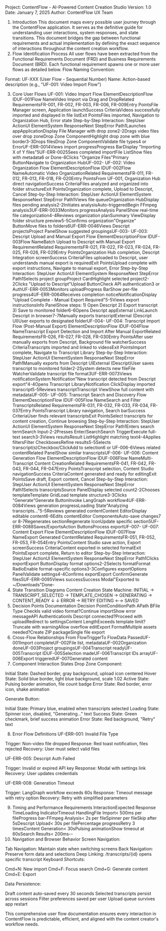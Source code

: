 Project: ContentFlow - AI-Powered Content Creation Studio
Version: 1.0
Date: January 7, 2025
Author: ContentFlow UX Team
1. Introduction
This document maps every possible user journey through the ContentFlow application. It serves as the definitive guide for understanding user interactions, system responses, and state transitions. This document bridges the gap between functional requirements and actual implementation by defining the exact sequence of interactions throughout the content creation workflow.
2. Flow Identification Process
All user flows have been extracted from the Functional Requirements Document (FRD) and Business Requirements Document (BRD). Each functional requirement spawns one or more user flows as detailed below.
Flow Naming Convention:

Format: UF-XXX (User Flow - Sequential Number)
Name: Action-based description (e.g., "UF-001: Video Import Flow")

3. Core User Flows
UF-001: Video Import Flow
ElementDescriptionFlow IDUF-001Flow NameVideo Import via Drag and DropRelated RequirementsFR-001, FR-002, FR-003, FR-006, FR-009Entry PointsFile Manager screen, Application launchSuccess CriteriaVideos successfully imported and displayed in file listExit PointsFiles imported, Navigation to Organization Hub, Error state
Step-by-Step Interaction:
StepUser ActionUI ElementSystem ResponseNext StepError Path1Launches appApplicationDisplay File Manager with drop zone2-2Drags video files over drop zoneDrop Zone ComponentHighlight drop zone with blue border3-3Drops filesDrop Zone ComponentValidate file types4 or ErrorUF-ERR-0014Views import progressProgress BarDisplay "Importing X of Y files"5UF-ERR-0025Sees completed importFile ListShow files with metadata6 or Done-6Clicks "Organize Files"Primary ButtonNavigate to Organization HubUF-002-
UF-002: Video Organization Flow
ElementDescriptionFlow IDUF-002Flow NameAutomatic Video OrganizationRelated RequirementsFR-011, FR-012, FR-013, FR-018, FR-020Entry PointsFrom UF-001, Organization Hub direct navigationSuccess CriteriaFiles analyzed and organized into folder structureExit PointsOrganization complete, Upload to Descript, Cancel
Step-by-Step Interaction:
StepUser ActionUI ElementSystem ResponseNext StepError Path1Views file queueOrganization HubDisplay files pending analysis2-2Initiates analysisAuto-triggeredBegin FFmpeg analysis3UF-ERR-0033Monitors progressAnalysis PanelShow real-time file categorization4-4Reviews organization planSummary ViewDisplay folder structure preview5-5Confirms organization"Organize" ButtonMove files to folders6UF-ERR-0046Views Descript projectsProject PanelShow suggested groupingsUF-003-
UF-003: Descript Upload and Manual Export Flow
ElementDescriptionFlow IDUF-003Flow NameBatch Upload to Descript with Manual Export RequirementRelated RequirementsFR-021, FR-022, FR-023, FR-024, FR-025, FR-026, FR-029Entry PointsOrganization Hub completion, Descript Integration screenSuccess CriteriaFiles uploaded to Descript, user understands manual export is requiredExit PointsUpload complete with export instructions, Navigate to manual export, Error
Step-by-Step Interaction:
StepUser ActionUI ElementSystem ResponseNext StepError Path1Selects project groupProject CardHighlight selected project2-2Clicks "Upload to Descript"Upload ButtonCheck API authentication3 or AuthUF-ERR-0053Monitors uploadProgress BarShow per-file progress4UF-ERR-0064Receives completion noticeNotificationDisplay "Upload Complete - Manual Export Required"5-5Views export instructionsInfo PanelShow steps: 1) Open Descript 2) Export transcript 3) Save to monitored folder6-6Opens Descript appExternal LinkLaunch Descript in browser7-7Manually exports transcriptExternal (Descript UI)User exports to designated folderUF-004-
UF-004: Transcript Import Flow (Post-Manual Export)
ElementDescriptionFlow IDUF-004Flow NameTranscript Export Detection and Import After Manual ExportRelated RequirementsFR-026, FR-027, FR-028, FR-030Entry PointsAfter user manually exports from Descript, Background file watcherSuccess CriteriaTranscripts imported and linked to videosExit PointsImport complete, Navigate to Transcript Library
Step-by-Step Interaction:
StepUser ActionUI ElementSystem ResponseNext StepError Path1Manually exports from Descript UIExternal (Descript)User saves transcript to monitored folder2-2System detects new fileFile WatcherValidate transcript file format3UF-ERR-0073Views notificationSystem Notification"New transcript detected from Descript export"4-4Opens Transcript LibraryNotification ClickDisplay imported transcript5-5Reviews transcriptTranscript ViewShow full content with metadataUF-005-
UF-005: Transcript Search and Discovery Flow
ElementDescriptionFlow IDUF-005Flow NameSearch and Filter TranscriptsRelated RequirementsFR-031, FR-032, FR-033, FR-034, FR-037Entry PointsTranscript Library navigation, Search barSuccess CriteriaUser finds relevant transcriptsExit PointsSelect transcripts for content creation, Continue browsing
Step-by-Step Interaction:
StepUser ActionUI ElementSystem ResponseNext StepError Path1Enters search termSearch Input-2-2Presses Enter/SearchSearch TriggerExecute full-text search3-3Views resultsResult ListHighlight matching text4-4Applies filtersFilter CheckboxesRefine results5-5Selects transcript(s)Checkbox/ClickAdd to selection6 or UF-006-6Views related contentRelated PanelShow similar transcriptsUF-006-
UF-006: Content Generation Flow
ElementDescriptionFlow IDUF-006Flow NameMulti-Transcript Content CreationRelated RequirementsFR-041, FR-042, FR-043, FR-044, FR-047Entry PointsTranscript selection, Content Studio navigationSuccess CriteriaContent generated and ready for editingExit PointsSave draft, Export content, Cancel
Step-by-Step Interaction:
StepUser ActionUI ElementSystem ResponseNext StepError Path1Selects transcriptsSource PanelDisplay selected count2-2Chooses templateTemplate GridLoad template structure3-3Clicks "Generate"Generate ButtonInvoke LangGraph workflow4UF-ERR-0084Views generation progressLoading State"Analyzing transcripts..."5-5Reviews generated contentContent EditorDisplay editable content6-6Edits contentEditor ComponentsAuto-save changes7 or 8-7Regenerates sectionRegenerate IconUpdate specific section5UF-ERR-0088Saves/ExportsAction ButtonsProcess exportUF-007-
UF-007: Content Export Flow
ElementDescriptionFlow IDUF-007Flow NameExport Generated ContentRelated RequirementsFR-051, FR-052, FR-053, FR-054Entry PointsContent Studio save action, Export screenSuccess CriteriaContent exported in selected formatExit PointsExport complete, Return to editor
Step-by-Step Interaction:
StepUser ActionUI ElementSystem ResponseNext StepError Path1Clicks exportExport ButtonDisplay format options2-2Selects formatFormat RadioEnable format-specific options3-3Configures exportOptions PanelValidate settings4-4Confirms exportExport ConfirmGenerate files5UF-ERR-0095Views successSuccess Modal"Exported to ~/Downloads"Done-
4. State Transition Diagrams
Content Creation State Machine:
INITIAL → TRANSCRIPT_SELECTED → TEMPLATE_CHOSEN → GENERATING → CONTENT_READY
                                        ↓                           ↓
                                    ERROR → RETRY              EDITING ←→ SAVED
5. Decision Points Documentation
Decision PointConditionPath APath BFile Type CheckIs valid video format?Continue importShow error messageAPI AuthenticationIs Descript connected?Proceed with uploadRedirect to settingsContent LengthExceeds template limit?Truncate with warningAllow overflow editExport FormatMultiple assets needed?Create ZIP packageSingle file export
6. Cross-Flow Relationships
From FlowTriggerTo FlowData PassedUF-001Import completeUF-002File list, metadataUF-002Organization doneUF-003Project groupingsUF-004Transcript readyUF-005Transcript IDUF-005Selection madeUF-006Transcript IDs arrayUF-006Export triggeredUF-007Generated content
7. Component Interaction States
Drop Zone Component:

Initial State: Dashed border, gray background, upload icon centered
Hover State: Solid blue border, light blue background, scale 1.02
Active State: Pulsing border animation, file count badge
Error State: Red border, error icon, shake animation

Generate Button:

Initial State: Primary blue, enabled when transcripts selected
Loading State: Spinner icon, disabled, "Generating..." text
Success State: Green checkmark, brief success animation
Error State: Red background, "Retry" text

8. Error Flow Definitions
UF-ERR-001: Invalid File Type

Trigger: Non-video file dropped
Response: Red toast notification, files rejected
Recovery: User must select valid files

UF-ERR-005: Descript Auth Failed

Trigger: Invalid or expired API key
Response: Modal with settings link
Recovery: User updates credentials

UF-ERR-008: Generation Timeout

Trigger: LangGraph workflow exceeds 60s
Response: Timeout message with retry option
Recovery: Retry with simplified parameters

9. Timing and Performance Requirements
InteractionExpected Response TimeLoading IndicatorTimeout HandlingFile Import< 500ms per fileProgress bar-FFmpeg Analysis< 2s per fileSpinner per fileSkip after 5sDescript Upload< 30s per filePercentage progressRetry 3 timesContent Generation< 30sPulsing animationShow timeout at 60sSearch Results< 200ms--
10. Navigation and Browser Behavior
Screen Navigation:

Tab Navigation: Maintain state when switching screens
Back Navigation: Preserve form data and selections
Deep Linking: /transcripts/{id} opens specific transcript
Keyboard Shortcuts:

Cmd+N: New import
Cmd+F: Focus search
Cmd+G: Generate content
Cmd+E: Export



Data Persistence:

Draft content auto-saved every 30 seconds
Selected transcripts persist across sessions
Filter preferences saved per user
Upload queue survives app restart

This comprehensive user flow documentation ensures every interaction in ContentFlow is predictable, efficient, and aligned with the content creator's workflow needs.
